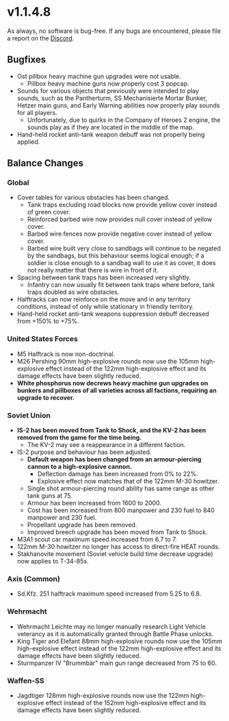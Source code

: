 # v1.1.4.8

As always, no software is bug-free. If any bugs are encountered, please file a report on the [Discord](https://discord.gg/6VeK5jhggB).

## Bugfixes

- Ost pillbox heavy machine gun upgrades were not usable.
  - Pillbox heavy machine guns now properly cost 3 popcap.
- Sounds for various objects that previously were intended to play sounds, such as the Pantherturm, SS Mechanisierte Mortar Bunker, Hetzer main guns, and Early Warning abilities now properly play sounds for all players.
  - Unfortunately, due to quirks in the Company of Heroes 2 engine, the sounds play as if they are located in the middle of the map.
- Hand-held rocket anti-tank weapon debuff was not properly being applied.

## Balance Changes

### Global

- Cover tables for various obstacles has been changed.
  - Tank traps excluding road blocks now provide yellow cover instead of green cover.
  - Reinforced barbed wire now provides null cover instead of yellow cover.
  - Barbed wire fences now provide negative cover instead of yellow cover.
  - Barbed wire built very close to sandbags will continue to be negated by the sandbags, but this behaviour seems logical enough; if a soldier is close enough to a sandbag wall to use it as cover, it does not really matter that there is wire in front of it.
- Spacing between tank traps has been increased very slightly.
  - Infantry can now usually fit between tank traps where before, tank traps doubled as wire obstacles.
- Halftracks can now reinforce on the move and in any territory conditions, instead of only while stationary in friendly territory.
- Hand-held rocket anti-tank weapons suppression debuff decreased from +150% to +75%.

### United States Forces

- M5 Halftrack is now non-doctrinal.
- M26 Pershing 90mm high-explosive rounds now use the 105mm high-explosive effect instead of the 122mm high-explosive effect and its damage effects have been slightly reduced.
- **White phosphorus now decrews heavy machine gun upgrades on bunkers and pillboxes of all varieties across all factions, requiring an upgrade to recover.**

### Soviet Union

- **IS-2 has been moved from Tank to Shock, and the KV-2 has been removed from the game for the time being.**
  - The KV-2 may see a reappearance in a different faction.
- IS-2 purpose and behaviour has been adjusted.
  - **Default weapon has been changed from an armour-piercing cannon to a high-explosive cannon.**
    - Deflection damage has been increased from 0% to 22%.
    - Explosive effect now matches that of the 122mm M-30 howitzer.
  - Single shot armour-piercing round ability has same range as other tank guns at 75.
  - Armour has been increased from 1600 to 2000.
  - Cost has been increased from 800 manpower and 230 fuel to 840 manpower and 230 fuel.
  - Propellant upgrade has been removed.
  - Improved breech upgrade has been moved from Tank to Shock.
- M3A1 scout car maximum speed increased from 6.7 to 7.
- 122mm M-30 howitzer no longer has access to direct-fire HEAT rounds.
- Stakhanovite movement (Soviet vehicle build time decrease upgrade) now applies to T-34-85s.

### Axis (Common)

- Sd.Kfz. 251 halftrack maximum speed increased from 5.25 to 6.8.

### Wehrmacht

- Wehrmacht Leichte may no longer manually research Light Vehicle veterancy as it is automatically granted through Battle Phase unlocks.
- King Tiger and Elefant 88mm high-explosive rounds now use the 105mm high-explosive effect instead of the 122mm high-explosive effect and its damage effects have been slightly reduced.
- Sturmpanzer IV "Brummbär" main gun range decreased from 75 to 60.

### Waffen-SS

- Jagdtiger 128mm high-explosive rounds now use the 122mm high-explosive effect instead of the 152mm high-explosive effect and its damage effects have been slightly reduced.
